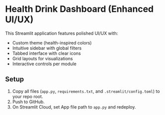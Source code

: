 # Health Drink Dashboard (Enhanced UI/UX)

This Streamlit application features polished UI/UX with:

- Custom theme (health-inspired colors)
- Intuitive sidebar with global filters
- Tabbed interface with clear icons
- Grid layouts for visualizations
- Interactive controls per module

## Setup

1. Copy all files (`app.py`, `requirements.txt`, and `.streamlit/config.toml`) to your repo root.
2. Push to GitHub.
3. On Streamlit Cloud, set App file path to `app.py` and redeploy.
